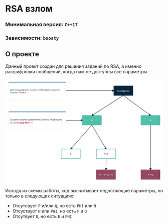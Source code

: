 # RSA взлом

### Минимальная версия: `C++17`

### Зависимости: `boosty`

## О проекте
Данный проект создан для решения заданий по RSA, а именно расшифровки сообщений, когда нам не доступны все параметры

![Схема работы RSA](https://github.com/ReBoot-k/RSA-crack/blob/C%2B%2B/media/c%D1%85%D0%B5%D0%BC%D0%B0.jpg)


Исходя из схемы работы, код высчитывает недостающие параметры, но только в следующих ситуациях:
- Отсутсвует `P` и/или `Q`, но есть `PHI` или `N`
- Отсуствует `N` или `PHI`, но есть `P` и `Q`
- Отсутвует `D`, но есть `E` и `PHI`
